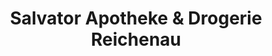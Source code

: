 ---
title: "Salvator Apotheke & Drogerie Reichenau"
url: /reichenau-an-der-rax/salvator-apotheke-und-drogerie-reichenau/
shop: Drogerie
---